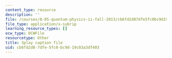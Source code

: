 ```yaml
---
content_type: resource
description: ''
file: /courses/8-05-quantum-physics-ii-fall-2013/cb6fd2d87dfe5fc0bc9d19c03a3df403_t3r9j7YUFrs.vtt
file_type: application/x-subrip
learning_resource_types: []
ocw_type: OCWFile
resourcetype: Other
title: 3play caption file
uid: cb6fd2d8-7dfe-5fc0-bc9d-19c03a3df403
---
```

